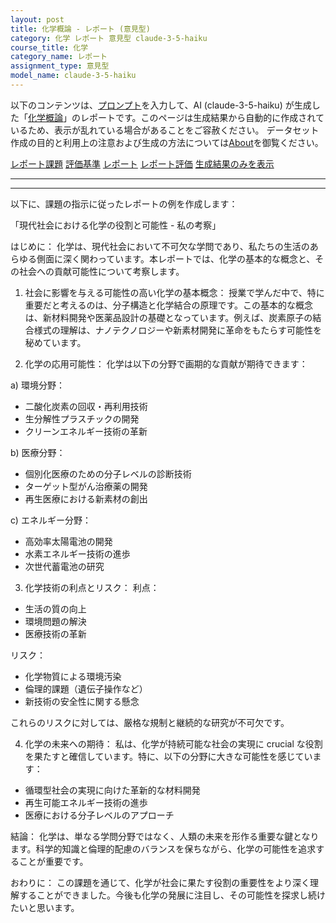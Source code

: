 ```yaml
---
layout: post
title: 化学概論 - レポート (意見型)
category: 化学 レポート 意見型 claude-3-5-haiku
course_title: 化学
category_name: レポート
assignment_type: 意見型
model_name: claude-3-5-haiku
---
```


以下のコンテンツは、[プロンプト](https://github.com/takedatoshiyuki/synthetic_assignments/tree/main/generated/化学/claude-3-5-haiku/prompt_レポート-意見型.md)を入力して、AI (claude-3-5-haiku) が生成した「[化学概論](/contents/化学/)」のレポートです。このページは生成結果から自動的に作成されているため、表示が乱れている場合があることをご容赦ください。
データセット作成の目的と利用上の注意および生成の方法については[About](/About)を御覧ください。

[レポート課題](../レポート課題-意見型)
[評価基準](../評価基準-意見型)
[レポート](../レポート-意見型)
[レポート評価](../レポート評価-意見型)
[生成結果のみを表示](https://github.com/takedatoshiyuki/synthetic_assignments/tree/main/generated/化学/claude-3-5-haiku/レポート-意見型.md)
  

***
***
  
以下に、課題の指示に従ったレポートの例を作成します：

「現代社会における化学の役割と可能性 - 私の考察」

はじめに：
化学は、現代社会において不可欠な学問であり、私たちの生活のあらゆる側面に深く関わっています。本レポートでは、化学の基本的な概念と、その社会への貢献可能性について考察します。

1. 社会に影響を与える可能性の高い化学の基本概念：
授業で学んだ中で、特に重要だと考えるのは、分子構造と化学結合の原理です。この基本的な概念は、新材料開発や医薬品設計の基礎となっています。例えば、炭素原子の結合様式の理解は、ナノテクノロジーや新素材開発に革命をもたらす可能性を秘めています。

2. 化学の応用可能性：
化学は以下の分野で画期的な貢献が期待できます：

a) 環境分野：
- 二酸化炭素の回収・再利用技術
- 生分解性プラスチックの開発
- クリーンエネルギー技術の革新

b) 医療分野：
- 個別化医療のための分子レベルの診断技術
- ターゲット型がん治療薬の開発
- 再生医療における新素材の創出

c) エネルギー分野：
- 高効率太陽電池の開発
- 水素エネルギー技術の進歩
- 次世代蓄電池の研究

3. 化学技術の利点とリスク：
利点：
- 生活の質の向上
- 環境問題の解決
- 医療技術の革新

リスク：
- 化学物質による環境汚染
- 倫理的課題（遺伝子操作など）
- 新技術の安全性に関する懸念

これらのリスクに対しては、厳格な規制と継続的な研究が不可欠です。

4. 化学の未来への期待：
私は、化学が持続可能な社会の実現に crucial な役割を果たすと確信しています。特に、以下の分野に大きな可能性を感じています：

- 循環型社会の実現に向けた革新的な材料開発
- 再生可能エネルギー技術の進歩
- 医療における分子レベルのアプローチ

結論：
化学は、単なる学問分野ではなく、人類の未来を形作る重要な鍵となります。科学的知識と倫理的配慮のバランスを保ちながら、化学の可能性を追求することが重要です。

おわりに：
この課題を通じて、化学が社会に果たす役割の重要性をより深く理解することができました。今後も化学の発展に注目し、その可能性を探求し続けたいと思います。
